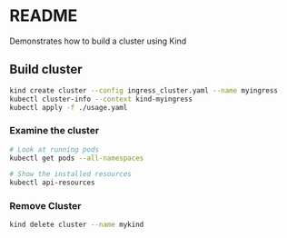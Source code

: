 # README
Demonstrates how to build a cluster using Kind 

## Build cluster

```sh
kind create cluster --config ingress_cluster.yaml --name myingress
kubectl cluster-info --context kind-myingress
kubectl apply -f ./usage.yaml 
```

### Examine the cluster
```sh
# Look at running pods
kubectl get pods --all-namespaces

# Show the installed resources
kubectl api-resources
```

### Remove Cluster
```sh
kind delete cluster --name mykind 
```


